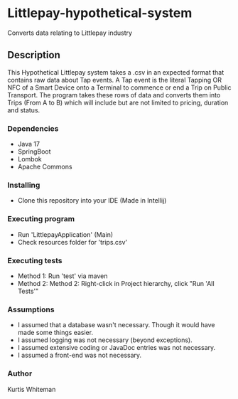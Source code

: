 # Littlepay-hypothetical-system

Converts data relating to Littlepay industry

## Description

This Hypothetical Littlepay system takes a .csv in an expected format that contains raw data about Tap events. 
A Tap event is the literal Tapping OR NFC of a Smart Device onto a Terminal to commence or end a Trip on Public Transport.
The program takes these rows of data and converts them into Trips (From A to B) which will include but are not limited to pricing, duration and status.

### Dependencies

* Java 17
* SpringBoot
* Lombok
* Apache Commons

### Installing

* Clone this repository into your IDE (Made in Intellij)

### Executing program

* Run 'LittlepayApplication' (Main)
* Check resources folder for 'trips.csv'

### Executing tests

* Method 1: Run 'test' via maven
* Method 2: Method 2: Right-click in Project hierarchy, click "Run 'All Tests'"

### Assumptions

* I assumed that a database wasn't necessary. Though it would have made some things easier.
* I assumed logging was not necessary (beyond exceptions).
* I assumed extensive coding or JavaDoc entries was not necessary.
* I assumed a front-end was not necessary.

### Author

Kurtis Whiteman
